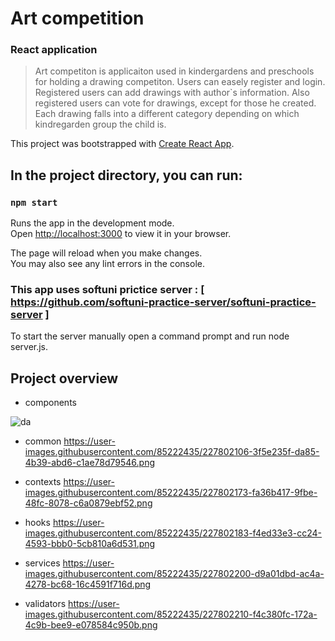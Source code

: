 # Art competition

### React application


> Art competiton is applicaiton used in kindergardens and preschools for holding a drawing competiton. Users can easely register and login.
> Registered users can add drawings with author`s information. Also registered users can vote for drawings, except for those he created.
> Еach drawing falls into a different category depending on which kindregarden group the child is.

This project was bootstrapped with [Create React App](https://github.com/facebook/create-react-app).

##  In the project directory, you can run:
### `npm start`

Runs the app in the development mode.\
Open [http://localhost:3000](http://localhost:3000) to view it in your browser.

The page will reload when you make changes.\
You may also see any lint errors in the console.


### This app uses softuni prictice server : [ https://github.com/softuni-practice-server/softuni-practice-server ]

To start the server manually open a command prompt and run node server.js.

## Project overview

- components

![da](https://user-images.githubusercontent.com/85222435/227801576-f9ee83e6-1dd7-4896-bc6c-1b56b91c57a0.png)

- common
<https://user-images.githubusercontent.com/85222435/227802106-3f5e235f-da85-4b39-abd6-c1ae78d79546.png>

- contexts
<https://user-images.githubusercontent.com/85222435/227802173-fa36b417-9fbe-48fc-8078-c6a0879ebf52.png>

- hooks
<https://user-images.githubusercontent.com/85222435/227802183-f4ed33e3-cc24-4593-bbb0-5cb810a6d531.png>

- services
<https://user-images.githubusercontent.com/85222435/227802200-d9a01dbd-ac4a-4278-bc68-16c4591f716d.png>

- validators
<https://user-images.githubusercontent.com/85222435/227802210-f4c380fc-172a-4c9b-bee9-e078584c950b.png>